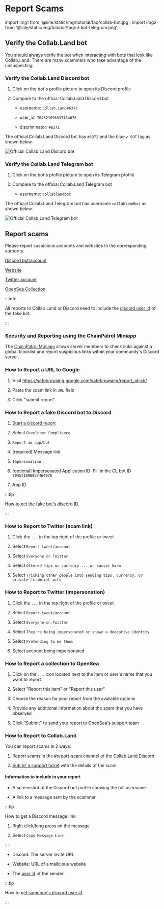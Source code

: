 # Report Scams

import img1 from '@site/static/img/tutorial/faq/collab-bot.jpg';
import img2 from '@site/static/img/tutorial/faq/cl-bot-telegram.png';

## Verify the Collab.Land bot

You should always verify the bot when interacting with bots that look like Collab.Land. There are many scammers who take advantage of the unsuspecting.

### Verify the Collab.Land Discord bot

1. Click on the bot's profile picture to open its Discord profile

2. Compare to the official Collab.Land Discord bot

    - username: `Collab.Land#6372`

    - user_id: `704521096837464076`
  
    - discriminator: `#6372`

The official Collab.Land Discord bot has `#6372` and the blue `✔ BOT` tag as shown below.

   <div class="text--center">
     <img  src={img1} alt="Official Collab.Land Discord bot" />
   </div>

### Verify the Collab.Land Telegram bot

1. Click on the bot's profile picture to open its Telegram profile

2. Compare to the official Collab.Land Telegram bot

   - username: `collablandbot`

The official Collab.Land Telegram bot has username `collablandbot` as shown below.

   <div class="text--center">
     <img  src={img2} alt="Official Collab.Land Telegram bot" />
   </div>

## Report scams

Please report suspicious accounts and websites to the corresponding authority.

[Discord bot/account](#how-to-report-a-fake-discord-bot-to-discord)

[Website](#how-to-report-a-url-to-google)

[Twitter account](#how-to-report-to-twitter-scam-link)

[OpenSea Collection](#how-to-report-a-collection-to-opensea)

:::info

All reports to Collab.Land or Discord need to include the [discord user id](https://support.discord.com/hc/en-us/articles/206346498-Where-can-I-find-my-User-Server-Message-ID-) of the fake bot.

:::

### Security and Reporting using the ChainPatrol Miniapp

The [ChainPatrol Miniapp](../marketplace/apps/chainpatrol.md) allows server members to check links against a global blocklist and report suspicious links within your community's Discord server.

### How to Report a URL to Google

1. Visit https://safebrowsing.google.com/safebrowsing/report_phish/

2. Paste the scam link in `URL` field

3. Click "submit report"

### How to Report a fake Discord bot to Discord

1. [Start a discord report](https://support.discord.com/hc/en-us/requests/new?ticket_form_id=12275528604823)

2. Select `Developer Compliance`

3. `Report an app/bot`

4. [required] Message link

5. `Impersonation`

6. [optional] Impersonated Application ID: Fill in the CL bot ID `704521096837464076`

7. App ID

:::tip

[How to get the fake bot's discord ID](https://support.discord.com/hc/en-us/articles/206346498-Where-can-I-find-my-User-Server-Message-ID-).

:::

### How to Report to Twitter (scam link)

1. Click the `...` in the top right of the profile or tweet

2. Select `Report tweet/account`

3. Select `Everyone on Twitter`

4. Select `Offered tips or currency ... or causes harm`

5. Select `Tricking other people into sending tips, currency, or private financial info`

### How to Report to Twitter (impersonation)

1. Click the `...` in the top right of the profile or tweet

2. Select `Report tweet/account`

3. Select `Everyone on Twitter`

4. Select `They're being impersonated or shown a deceptive identity`

5. Select `Pretending to be them`

6. Select account being impersonated

### How to Report a collection to OpenSea

1. Click on the `...` icon located next to the item or user's name that you want to report.

2. Select "Report this item" or "Report this user"

3. Choose the reason for your report from the available options

4. Provide any additional information about the spam that you have observed

5. Click "Submit" to send your report to OpenSea's support team

### How to Report to Collab.Land


You can report scams in 2 ways:

1. Report scams in the [#report-scam channel](https://discord.com/channels/904119310702772254/909954920780816486) of the [Collab.Land Discord](https://discord.gg/collabland)

2. [Submit a support ticket](https://collabland.freshdesk.com/support/tickets/new) with the details of the scam

#### Information to include in your report

- A screenshot of the Discord bot profile showing the full username

- A link to a message sent by the scammer

:::tip

How to get a Discord message link:

  1. Right click/long press on the message

  2. Select `Copy Message Link`

:::

- Discord: The server invite URL

- Website: URL of a malicious website

- The [user id](https://support.discord.com/hc/en-us/articles/206346498-Where-can-I-find-my-User-Server-Message-ID-) of the sender

:::tip

How to [get someone's discord user id](https://support.discord.com/hc/en-us/articles/206346498-Where-can-I-find-my-User-Server-Message-ID-).

:::
